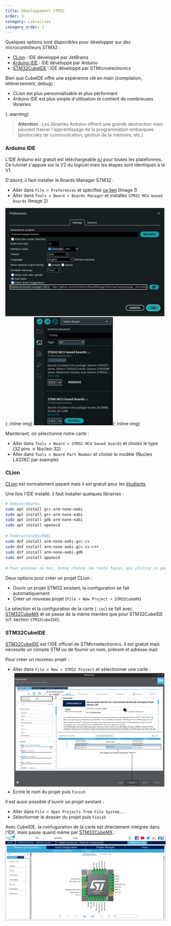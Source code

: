 ```yaml
---
title: Développement STM32
order: 3
category: Librairies
category_order: 1
---
```


Quelques options sont disponibles pour développer sur des microcontrôleurs STM32 :
- [CLion](https://www.jetbrains.com/clion/) : IDE développé par JetBrains
- [Arduino IDE](https://www.arduino.cc/en/Main/Software) : IDE développé par Arduino
- [STM32CubeIDE](https://www.st.com/en/development-tools/stm32cubeide.html) : IDE développé par STMicroelectronics

Bien que CubeIDE offre une expérience clé en main (compilation, téléversement, debug) :
- CLion est plus personnalisable et plus performant
- Arduino IDE est plus simple d'utilisation et contient de nombreuses librairies

{:.warning}
> **Attention :** Les librairies Arduino offrent une grande abstraction mais peuvent freiner l'apprentissage de la programmation embarquée
(protocoles de communication, gestion de la mémoire, etc.)

### Arduino IDE

L'IDE Arduino est gratuit est téléchargeable [ici](https://www.arduino.cc/en/software) pour toutes les plateformes.
Ce tutoriel s'appuie sur la V2 du logiciel mais les étapes sont identiques à la V1.

D'abord, il faut installer le Boards Manager STM32 :
- Aller dans `File > Preferences` et spécifiez [ce lien](https://github.com/stm32duino/BoardManagerFiles/raw/main/package_stmicroelectronics_index.json) (Image 1)
- Aller dans `Tools > Board > Boards Manager` et installez `STM32 MCU based boards` (Image 2)

![Ajout Boards Manager](/images/IDEs/AIDE%20BM1.webp){:.inline-img}
![Installation Boards Manager STM32](/images/IDEs/AIDE%20BM2.webp){:.inline-img}

Maintenant, on sélectionne notre carte :
- Aller dans `Tools > Board > STM32 MCU based boards` et choisir le type (32 pins → Nucleo-32)
- Aller dans `Tools > Board Part Number` et choisir le modèle (Nucleo L432KC par exemple)

### CLion

[CLion](https://www.jetbrains.com/clion/download/) est normalement payant mais il est gratuit pour les [étudiants](https://www.jetbrains.com/shop/eform/students).

Une fois l'IDE installé, il faut installer quelques librairies :
```bash
# Debian/Ubuntu
sudo apt install gcc-arm-none-eabi
sudo apt install g++-arm-none-eabi
sudo apt install gdb-arm-none-eabi
sudo apt install openocd

# Fedora/CentOS/RHEL
sudo dnf install arm-none-eabi-gcc-cs
sudo dnf install arm-none-eabi-gcc-cs-c++
sudo dnf install arm-none-eabi-gdb
sudo dnf install openocd

# Pour windows ou mac, bonne chance (de toute façon, qui utilise ça pour du dev ?)
```

Deux options pour créer un projet CLion :
- Ouvrir un projet STM32 existant, la configuration se fait automatiquement
- Créer un nouveau projet (`File > New Project > STM32CubeMX`)

La sélection et la configuration de la carte (`.ioc`) se fait avec [STM32CubeMX](https://www.st.com/en/development-tools/stm32cubemx.html) et se passe de la même manière que pour STM32CubeIDE (cf. section `STM32CubeIDE`).

### STM32CubeIDE

[STM32CubeIDE](https://www.st.com/en/development-tools/stm32cubeide.html) est l'IDE officiel de STMicroelectronics.
Il est gratuit mais nécessite un compte STM ou de fournir un nom, prénom et adresse mail.

Pour créer un nouveau projet :

- Aller dans `File > New > STM32 Project` et sélectionner une carte :
![Création d'un nouveau projet](/images/IDEs/CubeIDE%20BS.webp)
- Ecrire le nom du projet puis `Finish`

Il est aussi possible d'ouvrir un projet existant :
- Aller dans `File > Open Projects from File System...`
- Sélectionner le dossier du projet puis `Finish`

Avec CubeIDE, la confuguration de la carte est directement intégrée dans l'IDE, mais passe quand même par [STM32CubeMX](https://www.st.com/en/development-tools/stm32cubemx.html) :
![Configuration de la carte](/images/IDEs/CubeMX.webp)